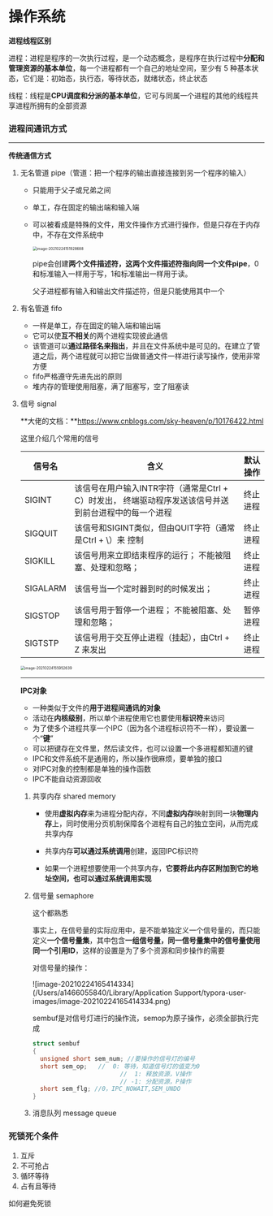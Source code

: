 # 操作系统

**进程线程区别**

进程：进程是程序的一次执行过程，是一个动态概念，是程序在执行过程中**分配和管理资源的基本单位**，每一个进程都有一个自己的地址空间，至少有 5 种基本状态，它们是：初始态，执行态，等待状态，就绪状态，终止状态

线程：线程是**CPU调度和分派的基本单位**，它可与同属一个进程的其他的线程共享进程所拥有的全部资源

### 进程间通讯方式

------

**传统通信方式**

1. 无名管道 pipe（管道：把一个程序的输出直接连接到另一个程序的输入）

   * 只能用于父子或兄弟之间

   * 单工，存在固定的输出端和输入端

   * 可以被看成是特殊的文件，用文件操作方式进行操作，但是只存在于内存中，不存在文件系统中

     <img src="/Users/a1466055840/Library/Application Support/typora-user-images/image-20210224151928688.png" alt="image-20210224151928688" style="zoom:50%;" />

     pipe会创建**两个文件描述符，这两个文件描述符指向同一个文件pipe**，0和标准输入一样用于写，1和标准输出一样用于读。

     父子进程都有输入和输出文件描述符，但是只能使用其中一个

     

2. 有名管道 fifo

   * 一样是单工，存在固定的输入端和输出端
   * 它可以使**互不相关**的两个进程实现彼此通信
   * 该管道可以**通过路径名来指出**，并且在文件系统中是可见的。在建立了管道之后，两个进程就可以把它当做普通文件一样进行读写操作，使用非常方便
   * fifo严格遵守先进先出的原则
   * 堆内存的管理使用阻塞，满了阻塞写，空了阻塞读

3. 信号 signal

   **大佬的文档：**https://www.cnblogs.com/sky-heaven/p/10176422.html

   这里介绍几个常用的信号

   | 信号名   | 含义                                                         | 默认操作 |
   | -------- | ------------------------------------------------------------ | -------- |
   | SIGINT   | 该信号在用户输入INTR字符（通常是Ctrl + C）时发出， 终端驱动程序发送该信号并送到前台进程中的每一个进程 | 终止进程 |
   | SIGQUIT  | 该信号和SIGINT类似，但由QUIT字符（通常是Ctrl + \）来 控制    | 终止进程 |
   | SIGKILL  | 该信号用来立即结束程序的运行； 不能被阻塞、处理和忽略；      | 终止进程 |
   | SIGALARM | 该信号当一个定时器到时的时候发出；                           | 终止进程 |
   | SIGSTOP  | 该信号用于暂停一个进程； 不能被阻塞、处理和忽略；            | 暂停进程 |
   | SIGTSTP  | 该信号用于交互停止进程（挂起），由Ctrl + Z 来发出            | 终止进程 |

   <img src="/Users/a1466055840/Library/Application Support/typora-user-images/image-20210224155952639.png" alt="image-20210224155952639" style="zoom:50%;" />

   

   

   ------

   **IPC对象**

   * 一种类似于文件的**用于进程间通讯的对象**
   * 活动在**内核级别**，所以单个进程使用它也要使用**标识符**来访问
   * 为了使多个进程共享一个IPC（因为各个进程标识符不一样），要设置一个“**键**”
   * 可以把键存在文件里，然后读文件，也可以设置一个多进程都知道的键
   * IPC和文件系统不是通用的，所以操作很麻烦，要单独的接口
   * 对IPC对象的控制都是单独的操作函数
   * IPC不能自动资源回收

   1. 共享内存 shared memory

      * 使用**虚拟内存**来为进程分配内存，不同**虚拟内存**映射到同一块**物理内存**上，同时使用分页机制保障各个进程有自己的独立空间，从而完成共享内存

      * 共享内存**可以通过系统调用**创建，返回IPC标识符
      * 如果一个进程想要使用一个共享内存，**它要将此内存区附加到它的地址空间，也可以通过系统调用实现**

   2. 信号量 semaphore

      这个都熟悉

      事实上，在信号量的实际应用中，是不能单独定义一个信号量的，而只能定义**一个信号量集**，其中包含**一组信号量，同一信号量集中的信号量使用同一个引用ID**，这样的设置是为了多个资源和同步操作的需要

      对信号量的操作：

      ![image-20210224165414334](/Users/a1466055840/Library/Application Support/typora-user-images/image-20210224165414334.png)

      sembuf是对信号灯进行的操作流，semop为原子操作，必须全部执行完成

      ```c
      struct sembuf
      {
      	unsigned short sem_num; //要操作的信号灯的编号
      	short sem_op;   //  0: 等待，知道信号灯的值变为0
                              //  1: 释放资源，V操作 
                              // -1: 分配资源，P操作
      	short sem_flg; //0，IPC_NOWAIT,SEM_UNDO
      }
      ```

      

   3. 消息队列 message queue



### 死锁死个条件

1. 互斥
2. 不可抢占
3. 循环等待
4. 占有且等待

如何避免死锁



